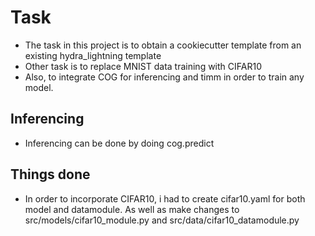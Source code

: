 # Task 

- The task in this project is to obtain a cookiecutter template from an existing hydra_lightning template 
- Other task is to replace MNIST data training with CIFAR10 
- Also, to integrate COG for inferencing and timm in order to train any model. 

## Inferencing 
- Inferencing can be done by doing cog.predict 

## Things done
- In order to incorporate CIFAR10, i had to create cifar10.yaml for both model and datamodule. As well as make changes to src/models/cifar10_module.py and src/data/cifar10_datamodule.py
